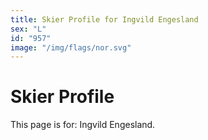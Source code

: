 ```yaml
---
title: Skier Profile for Ingvild Engesland
sex: "L"
id: "957"
image: "/img/flags/nor.svg" 
---
```


# Skier Profile

This page is for: Ingvild Engesland.
    